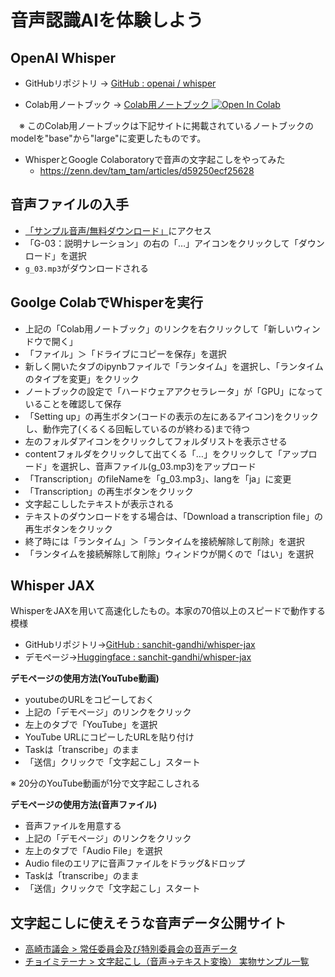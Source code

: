 # 音声認識AIを体験しよう

## OpenAI Whisper

- GitHubリポジトリ → [GitHub : openai / whisper](https://github.com/openai/whisper)

- Colab用ノートブック → [Colab用ノートブック ![Open In Colab](https://colab.research.google.com/assets/colab-badge.svg)](https://colab.research.google.com/github/OkinawaOpenLaboratory/ool-tech-connect/blob/main/VoiceRecogAI/whisper_large.ipynb)

　※ このColab用ノートブックは下記サイトに掲載されているノートブックのmodelを"base"から"large"に変更したものです。

- WhisperとGoogle Colaboratoryで音声の文字起こしをやってみた
  - https://zenn.dev/tam_tam/articles/d59250ecf25628

## 音声ファイルの入手

- [「サンプル音声/無料ダウンロード」](http://pro-video.jp/voice/announce/)にアクセス
- 「G-03：説明ナレーション」の右の「…」アイコンをクリックして「ダウンロード」を選択
- `g_03.mp3`がダウンロードされる


## Goolge ColabでWhisperを実行

- 上記の「Colab用ノートブック」のリンクを右クリックして「新しいウィンドウで開く」
- 「ファイル」＞「ドライブにコピーを保存」を選択
- 新しく開いたタブのipynbファイルで「ランタイム」を選択し、「ランタイムのタイプを変更」をクリック
- ノートブックの設定で「ハードウェアアクセラレータ」が「GPU」になっていることを確認して保存
- 「Setting up」の再生ボタン(コードの表示の左にあるアイコン)をクリックし、動作完了(くるくる回転しているのが終わる)まで待つ
- 左のフォルダアイコンをクリックしてフォルダリストを表示させる
- contentフォルダをクリックして出てくる「…」をクリックして「アップロード」を選択し、音声ファイル(g_03.mp3)をアップロード
- 「Transcription」のfileNameを「g_03.mp3」、langを「ja」に変更
- 「Transcription」の再生ボタンをクリック
- 文字起こししたテキストが表示される
- テキストのダウンロードをする場合は、「Download a transcription file」の再生ボタンをクリック
- 終了時には「ランタイム」＞「ランタイムを接続解除して削除」を選択
- 「ランタイムを接続解除して削除」ウィンドウが開くので「はい」を選択

## Whisper JAX

WhisperをJAXを用いて高速化したもの。本家の70倍以上のスピードで動作する模様

- GitHubリポジトリ→[GitHub : sanchit-gandhi/whisper-jax](https://github.com/sanchit-gandhi/whisper-jax)
- デモページ→[Huggingface : sanchit-gandhi/whisper-jax](https://huggingface.co/spaces/sanchit-gandhi/whisper-jax)

**デモページの使用方法(YouTube動画)**

- youtubeのURLをコピーしておく
- 上記の「デモページ」のリンクをクリック
- 左上のタブで「YouTube」を選択
- YouTube URLにコピーしたURLを貼り付け
- Taskは「transcribe」のまま
- 「送信」クリックで「文字起こし」スタート

※ 20分のYouTube動画が1分で文字起こしされる

**デモページの使用方法(音声ファイル)**

- 音声ファイルを用意する
- 上記の「デモページ」のリンクをクリック
- 左上のタブで「Audio File」を選択
- Audio fileのエリアに音声ファイルをドラッグ&ドロップ
- Taskは「transcribe」のまま
- 「送信」クリックで「文字起こし」スタート


## 文字起こしに使えそうな音声データ公開サイト

- [高崎市議会 > 常任委員会及び特別委員会の音声データ](https://www.city.takasaki.gunma.jp/docs/2020050800076/)
- [チョイミテーナ > 文字起こし（音声→テキスト変換） 実物サンプル一覧](https://choimitena.com/Audio/Sample)
